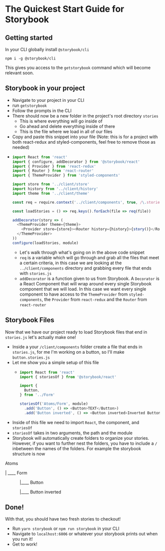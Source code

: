 # The Quickest Start Guide for Storybook
## Getting started
In your CLI globally install `@storybook/cli`

`npm i -g @storybook/cli`

This gives you access to the `getstorybook` command which will become relevant soon.

## Storybook in your project
 * Navigate to your project in your CLI
 * run `getstorybook`
 * Follow the prompts in the CLI
 * There should now be a new folder in the project's root directory `stories`
    * This is where everything will go inside of
    * Go ahead and delete everything inside of there
    * This is the file where we load in all of our files
  * Copy and paste this snippet into your file (Note: this is for a project with both react-redux and styled-components, feel free to remove those as needed)
  * ```javascript
    import React from 'react'
    import { configure, addDecorator } from '@storybook/react'
    import { Provider } from 'react-redux'
    import { Router } from 'react-router'
    import { ThemeProvider } from 'styled-components'

    import store from '../client/store'
    import history from '../client/history'
    import theme from '../client/theme'

    const req = require.context('../client/components', true, /\.stories\.js$/)

    const loadStories = () => req.keys().forEach(file => req(file))

    addDecorator(story => (
      <ThemeProvider theme={theme}>
        <Provider store={store}><Router history={history}>{story()}</Router></Provider>
      </ThemeProvider>
    ))
    configure(loadStories, module)
    ```
    * Let's walk through what's going on in the above code snippet
    * `req` is a variable which will go through and grab all the files that meet a certain criteria, in this case we are looking at the `../client/components` directory and grabbing every file that ends with `stories.js`
    * `addDecorator` is a function given to us from Storybook. A `Decorator` is a React Component that will wrap around every single Storybook component that we will load. In this case we want every single component to have access to the `ThemeProvider` from `styled-components`, the `Provider` from `react-redux` and the `Router` from `react-router`

## Storybook Files
Now that we have our project ready to load Storybook files that end in `stories.js` let's actually make one!
* Inside a your `/client/components` folder create a file that ends in `stories.js`, for me I'm working on a button, so I'll make `button.stories.js`
* Let me show you a simple setup of this file
    * ```javascript
      import React from 'react'
      import { storiesOf } from '@storybook/react'

      import {
        Button,
      } from '../Form'

      storiesOf('Atoms/Form', module)
        .add('Button', () => <Button>TEXT</Button>)
        .add('Button inverted', () => <Button inverted>Inverted Button</Button>)
* Inside of this file we need to import `React`, the component, and `storiesOf`
* `storiesOf` takes in two arguments, the path and the module
* Storybook will automatically create folders to organize your stories. However, if you want to further nest the folders, you have to include a `/` inbetween the names of the folders. For example the storybook structure is now

Atoms


| ____ Form

&nbsp;&nbsp;&nbsp;&nbsp;&nbsp;&nbsp;&nbsp;&nbsp;&nbsp;&nbsp;&nbsp;&nbsp;|____ Button

&nbsp;&nbsp;&nbsp;&nbsp;&nbsp;&nbsp;&nbsp;&nbsp;&nbsp;&nbsp;&nbsp;&nbsp;|____ Button inverted

## Done!
With that, you should have two fresh stories to checkout!
* Run `yarn storybook` or `npm run storybook` in your CLI
* Navigate to `localhost:6006` or whatever your storybook prints out when you run it!
* Get to work!

